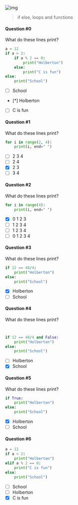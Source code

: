 ![img](https://assets.imaginablefutures.com/media/images/ALX_Logo.max-200x150.png)
>  if else, loops and functions

#### Question #0
What do these lines print?
```python
a = 12
if a > 2:
    if a % 2 == 0:
        print("Holberton")
    else:
        print("C is fun")
else:
    print("School")
```
* [ ] School 
* [*] Holberton
* [ ] C is fun

#### Question #1
What do these lines print?
```python
for i in range(2, 4):
    print(i, end=" ")
```
* [ ] 2 3 4
* [ ] 2 4
* [X] 2 3 
* [ ] 3 4 

#### Question #2
What do these lines print?
```python
for i in range(4):
    print(i, end=" ")
```
* [X] 0 1 2 3 
* [ ] 1 2 3 4
* [ ] 1 2 3 4
* [ ] 0 1 2 3 4

#### Question #3
What do these lines print?
```python
if 12 == 48/4:
    print("Holberton")
else:
    print("School")
```
* [X] Holberton
* [ ] School 

#### Question #4
What do these lines print?
```python


if 12 == 48/4 and False:
    print("Holberton")
else:
    print("School")
```
* [ ] Holberton
* [X] School 

#### Question #5
What do these lines print?
```python
if True:
    print("Holberton")
else:
    print("School")
```
* [X] Holberton
* [ ] School 

#### Question #6
```python
a = 12
if a < 2:
    print("Holberton")
elif a % 2 == 0:
    print("C is fun")
else:
    print("School")
```
* [ ] School 
* [ ] Holberton
* [X] C is fun